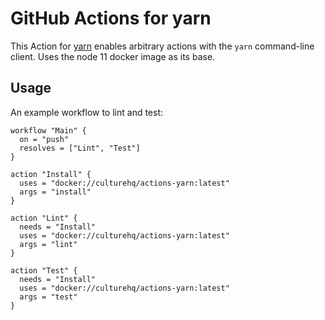 # GitHub Actions for yarn

This Action for [yarn](https://yarnpkg.com/en/) enables arbitrary actions with the `yarn` command-line client. Uses the node 11 docker image as its base.

## Usage

An example workflow to lint and test:

```hcl
workflow "Main" {
  on = "push"
  resolves = ["Lint", "Test"]
}

action "Install" {
  uses = "docker://culturehq/actions-yarn:latest"
  args = "install"
}

action "Lint" {
  needs = "Install"
  uses = "docker://culturehq/actions-yarn:latest"
  args = "lint"
}

action "Test" {
  needs = "Install"
  uses = "docker://culturehq/actions-yarn:latest"
  args = "test"
}
```
